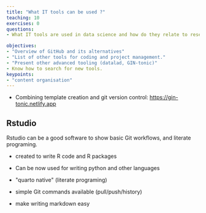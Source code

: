 ```yaml
---
title: "What IT tools can be used ?"
teaching: 10
exercises: 0
questions:
- What IT tools are used in data science and how do they relate to research project?

objectives:
- "Overview of GitHub and its alternatives"
- "List of other tools for coding and project management."
- "Present other advanced tooling (datalad, GIN-tonic)"
- Know how to search for new tools.
keypoints:
- "content organisation"
---
```



- Combining template creation and git version control: https://gin-tonic.netlify.app

## Rstudio
 
Rstudio can be a good software to show basic Git workflows, and literate programing.



- created to write R code and R packages

- Can be now used for writing python and other languages

- "quarto native" (literate programing)

- simple Git commands available (pull/push/history)

- make writing markdown easy
